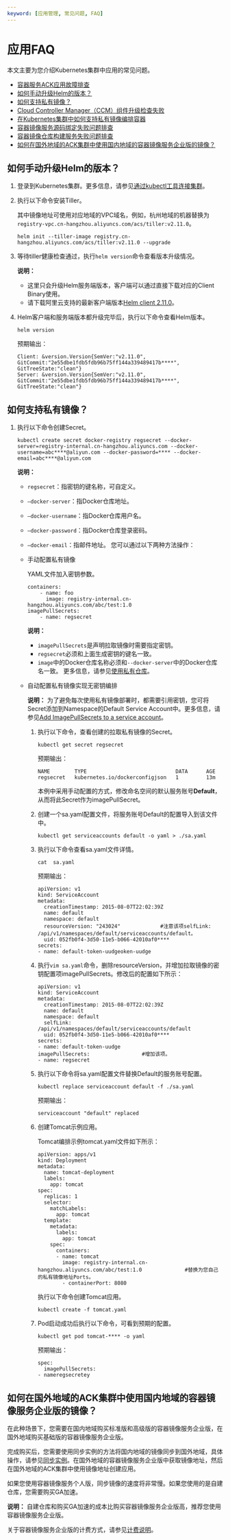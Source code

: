 ```yaml
---
keyword: [应用管理, 常见问题, FAQ]
---
```


# 应用FAQ

本文主要为您介绍Kubernetes集群中应用的常见问题。

-   [容器服务ACK应用故障排查](~~211618~~)
-   [如何手动升级Helm的版本？](#section_42y_vhz_d9t)
-   [如何支持私有镜像？](#section_b2s_ldm_84z)
-   [Cloud Controller Manager（CCM）组件升级检查失败](~~164988~~)
-   [在Kubernetes集群中如何支持私有镜像编排容器](~~86562~~)
-   [容器镜像服务源码绑定失败问题排查](~~185631~~)
-   [容器镜像仓库构建服务失败问题排查](~~186529~~)
-   [如何在国外地域的ACK集群中使用国内地域的容器镜像服务企业版的镜像？](#section_b3a_kr8_y6p)

## 如何手动升级Helm的版本？

1.  登录到Kubernetes集群。更多信息，请参见[通过kubectl工具连接集群](/intl.zh-CN/Kubernetes集群用户指南/集群/连接集群/通过kubectl工具连接集群.md)。

2.  执行以下命令安装Tiller。

    其中镜像地址可使用对应地域的VPC域名，例如，杭州地域的机器替换为`registry-vpc.cn-hangzhou.aliyuncs.com/acs/tiller:v2.11.0`。

    ```
    helm init --tiller-image registry.cn-hangzhou.aliyuncs.com/acs/tiller:v2.11.0 --upgrade
    ```

3.  等待tiller健康检查通过，执行`helm version`命令查看版本升级情况。

    **说明：**

    -   这里只会升级Helm服务端版本，客户端可以通过直接下载对应的Client Binary使用。
    -   请下载阿里云支持的最新客户端版本[Helm client 2.11.0](https://github.com/helm/helm/releases/tag/v2.11.0)。
4.  Helm客户端和服务端版本都升级完毕后，执行以下命令查看Helm版本。

    ```
    helm version
    ```

    预期输出：

    ```
    Client: &version.Version{SemVer:"v2.11.0", GitCommit:"2e55dbe1fdb5fdb96b75ff144a339489417b****", GitTreeState:"clean"}
    Server: &version.Version{SemVer:"v2.11.0", GitCommit:"2e55dbe1fdb5fdb96b75ff144a339489417b****", GitTreeState:"clean"}
    ```


## 如何支持私有镜像？

1.  执行以下命令创建Secret。

    ```
    kubectl create secret docker-registry regsecret --docker-server=registry-internal.cn-hangzhou.aliyuncs.com --docker-username=abc****@aliyun.com --docker-password=**** --docker-email=abc****@aliyun.com
    ```

    **说明：**

    -   `regsecret`：指密钥的键名称，可自定义。
    -   `—docker-server`：指Docker仓库地址。
    -   `—docker-username`：指Docker仓库用户名。
    -   `—docker-password`：指Docker仓库登录密码。
    -   `—docker-email`：指邮件地址。
    您可以通过以下两种方法操作：

    -   手动配置私有镜像

        YAML文件加入密钥参数。

        ```
        containers:
            - name: foo
              image: registry-internal.cn-hangzhou.aliyuncs.com/abc/test:1.0
        imagePullSecrets:
            - name: regsecret
        ```

        **说明：**

        -   `imagePullSecrets`是声明拉取镜像时需要指定密钥。
        -   `regsecret`必须和上面生成密钥的键名一致。
        -   `image`中的Docker仓库名称必须和`--docker-server`中的Docker仓库名一致。
        更多信息，请参见[使用私有仓库](https://kubernetes.io/docs/concepts/containers/images/#using-a-private-registry)。

    -   自动配置私有镜像实现无密钥编排

        **说明：** 为了避免每次使用私有镜像部署时，都需要引用密钥，您可将Secret添加到Namespace的Default Service Account中。更多信息，请参见[Add ImagePullSecrets to a service account](https://kubernetes.io/docs/tasks/configure-pod-container/configure-service-account/#add-imagepullsecrets-to-a-service-account)。

        1.  执行以下命令，查看创建的拉取私有镜像的Secret。

            ```
            kubectl get secret regsecret
            ```

            预期输出：

            ```
            NAME        TYPE                             DATA      AGE
            regsecret   kubernetes.io/dockerconfigjson   1         13m
            ```

            本例中采用手动配置的方式，修改命名空间的默认服务账号**Default**，从而将此Secret作为imagePullSecret。

        2.  创建一个sa.yaml配置文件，将服务账号Default的配置导入到该文件中。

            ```
            kubectl get serviceaccounts default -o yaml > ./sa.yaml
            ```

        3.  执行以下命令查看sa.yaml文件详情。

            ```
            cat  sa.yaml
            ```

            预期输出：

            ```
            apiVersion: v1
            kind: ServiceAccount
            metadata:
              creationTimestamp: 2015-08-07T22:02:39Z
              name: default
              namespace: default
              resourceVersion: "243024"             #注意该项selfLink: /api/v1/namespaces/default/serviceaccounts/default。
              uid: 052fb0f4-3d50-11e5-b066-42010af0****
            secrets:
            - name: default-token-uudgeoken-uudge
            ```

        4.  执行`vim sa.yaml`命令，删除resourceVersion，并增加拉取镜像的密钥配置项imagePullSecrets。修改后的配置如下所示：

            ```
            apiVersion: v1
            kind: ServiceAccount
            metadata:
              creationTimestamp: 2015-08-07T22:02:39Z
              name: default
              namespace: default
              selfLink: /api/v1/namespaces/default/serviceaccounts/default
              uid: 052fb0f4-3d50-11e5-b066-42010af0****
            secrets:
            - name: default-token-uudge
            imagePullSecrets:                 #增加该项。
            - name: regsecret                                    
            ```

        5.  执行以下命令将sa.yaml配置文件替换Default的服务账号配置。

            ```
            kubectl replace serviceaccount default -f ./sa.yaml
            ```

            预期输出：

            ```
            serviceaccount "default" replaced
            ```

        6.  创建Tomcat示例应用。

            Tomcat编排示例tomcat.yaml文件如下所示：

            ```
            apiVersion: apps/v1 
            kind: Deployment
            metadata:
              name: tomcat-deployment
              labels:
                app: tomcat
            spec:
              replicas: 1
              selector:
                matchLabels:
                  app: tomcat
              template:
                metadata:
                  labels:
                    app: tomcat
                spec:
                  containers:
                  - name: tomcat
                    image: registry-internal.cn-hangzhou.aliyuncs.com/abc/test:1.0              #替换为您自己的私有镜像地址Ports。
                    - containerPort: 8080
            ```

            执行以下命令创建Tomcat应用。

            ```
            kubectl create -f tomcat.yaml
            ```

        7.  Pod启动成功后执行以下命令，可看到预期的配置。

            ```
            kubectl get pod tomcat-**** -o yaml
            ```

            预期输出：

            ```
            spec:
              imagePullSecrets:
            - nameregsecretey
            ```


## 如何在国外地域的ACK集群中使用国内地域的容器镜像服务企业版的镜像？

在此种场景下，您需要在国内地域购买标准版和高级版的容器镜像服务企业版，在国外地域购买基础版的容器镜像服务企业版。

完成购买后，您需要使用同步实例的方法将国内地域的镜像同步到国外地域，具体操作，请参见[同步实例]()。在国外地域的容器镜像服务企业版中获取镜像地址，然后在国外地域的ACK集群中使用镜像地址创建应用。

如果您使用容器镜像服务个人版，同步镜像的速度将非常慢。如果您使用的是自建仓库，您需要购买GA加速。

**说明：** 自建仓库和购买GA加速的成本比购买容器镜像服务企业版高，推荐您使用容器镜像服务企业版。

关于容器镜像服务企业版的计费方式，请参见[计费说明]()。

